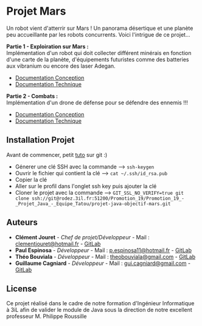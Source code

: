 # Projet Mars

Un robot vient d'atterrir sur Mars ! Un panorama désertique et une planète peu accueillante par les robots
concurrents. Voici l'intrigue de ce projet...

**Partie 1 - Exploiration sur Mars :**  
Implémentation d'un robot qui doit collecter différent minérais en fonction d'une carte de la planète, d'équipements futuristes comme des batteries aux vibranium ou encore des laser Adegan.

* [Documentation Conception]()
* [Documentation Technique]()


**Partie 2 - Combats :**   
Implémentation d'un drone de défense pour se défendre des ennemis !!!

* [Documentation Conception]()
* [Documentation Technique]()

## Installation Projet

Avant de commencer, petit [tuto](https://rogerdudler.github.io/git-guide/index.fr.html) sur git :)


- Génerer une clé SSH avec la commande --> `ssh-keygen`
- Ouvrir le fichier qui contient la clé --> `cat ~/.ssh/id_rsa.pub`
- Copier la clé 
- Aller sur le profil dans l'onglet ssh key puis ajouter la clé
- Cloner le projet avec la commande --> `GIT_SSL_NO_VERIFY=true git clone ssh://git@rodez.3il.fr:51200/Promotion_19/Promotion_19_-_Projet_Java_-_Equipe_Tatou/projet-java-objectif-mars.git`

## Auteurs

* **Clément Jouret** - *Chef de projet/Développeur* - Mail : clementjouret@hotmail.fr - [GitLab](https://rodez.3il.fr/gitlab/c.jouret.19)
* **Paul Espinosa** - *Développeur* - Mail : p.espinosa11@hotmail.fr - [GitLab](https://rodez.3il.fr/gitlab/p.espinosa.19)
* **Théo Bouviala** - *Développeur* - Mail : theobouviala@gmail.com - [GitLab](https://rodez.3il.fr/gitlab/t.bouviala.19)
* **Guillaume Cagniard** - *Développeur* - Mail : gui.cagniard@gmail.com - [GitLab](https://rodez.3il.fr/gitlab/g.cagniard.19)

## License

Ce projet réalisé dans le cadre de notre formation d'Ingénieur Informatique à 3iL afin de valider le module de Java sous la direction de notre excellent professeur M. Philippe Roussille



